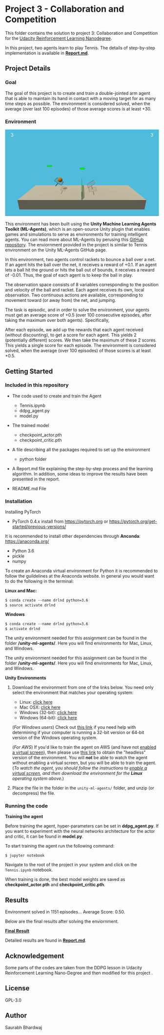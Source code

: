 # Project 3 - Collaboration and Competition
This folder contains the solution to project 3: Collaboration and Competition for the [Udacity Reinforcement Learning Nanodegree](https://www.udacity.com/course/deep-reinforcement-learning-nanodegree--nd893).

In this project, two agents learn to play Tennis. The details of step-by-step implementation is available in [**Report.md**](Report.md).

## Project Details

### Goal
The goal of this project is to create and train a double-jointed arm agent that is able to maintain its hand in contact with a moving target for as many time steps as possible. The environment is considered solved, when the average (over last 100 episodes) of those average scores is at least +30.

### Environment

![Tennis Enviornment](https://github.com/Bhardwaj-Saurabh/Udacity_Reinforcement_Learning_NanoDegree/blob/main/Project_3-Collaboration%20and%20Competition/images/Tennis.gif)

This environment has been built using the **Unity Machine Learning Agents Toolkit (ML-Agents)**, which is an open-source Unity plugin that enables games and simulations to serve as environments for training intelligent agents. You can read more about ML-Agents by perusing this [GitHub repository](https://github.com/Unity-Technologies/ml-agents). The enviornment provided in the project is similar to Tennis environment on the Unity ML-Agents GitHub page.

In this environment, two agents control rackets to bounce a ball over a net. If an agent hits the ball over the net, it receives a reward of +0.1. If an agent lets a ball hit the ground or hits the ball out of bounds, it receives a reward of -0.01. Thus, the goal of each agent is to keep the ball in play.

The observation space consists of 8 variables corresponding to the position and velocity of the ball and racket. Each agent receives its own, local observation. Two continuous actions are available, corresponding to movement toward (or away from) the net, and jumping.

The task is episodic, and in order to solve the environment, your agents must get an average score of +0.5 (over 100 consecutive episodes, after taking the maximum over both agents). Specifically,

After each episode, we add up the rewards that each agent received (without discounting), to get a score for each agent. This yields 2 (potentially different) scores. We then take the maximum of these 2 scores.
This yields a single score for each episode.
The environment is considered solved, when the average (over 100 episodes) of those scores is at least +0.5.


## Getting Started
### Included in this repository

* The code used to create and train the Agent
  * Tennis.ipynb
  * ddpg_agent.py
  * model.py
  
* The trained model
  * checkpoint_actor.pth
  * checkpoint_critic.pth
  
* A file describing all the packages required to set up the environment
  * python folder
  
* A Report.md file explaining the step-by-step process and the learning algorithm. In addition, some ideas to improve the results have been presented in the report.

* README.md File

### Installation

Installing PyTorch
* PyTorch 0.4.x install from https://pytorch.org or https://pytorch.org/get-started/previous-versions/

It is recommended to install other dependencies through **Anconda**: https://anaconda.org/
* Python 3.6
* pickle
* numpy

To create an Anaconda virtual environment for Python it is recommended to follow the guildelines at the Anaconda website. In general you would want to do the following in the terminal:

**Linux and Mac:**

    $ conda create --name drlnd python=3.6
    $ source activate drlnd

**Windows**

    $ conda create --name drlnd python=3.6
    $ activate drlnd

The unity environment needed for this assignment can be found in the folder **/unity-ml-agents/**. Here you will find environments for Mac, Linux, and Windows.

The unity environment needed for this assignment can be found in the folder **/unity-ml-agents/**. Here you will find environments for Mac, Linux, and Windows.

**Unity Environments**
1. Download the environment from one of the links below.  You need only select the environment that matches your operating system:
    - Linux: [click here](https://s3-us-west-1.amazonaws.com/udacity-drlnd/P3/Tennis/Tennis_Linux.zip)
    - Mac OSX: [click here](https://s3-us-west-1.amazonaws.com/udacity-drlnd/P3/Tennis/Tennis.app.zip)
    - Windows (32-bit): [click here](https://s3-us-west-1.amazonaws.com/udacity-drlnd/P3/Tennis/Tennis_Windows_x86.zip)
    - Windows (64-bit): [click here](https://s3-us-west-1.amazonaws.com/udacity-drlnd/P3/Tennis/Tennis_Windows_x86_64.zip)
    
    (_For Windows users_) Check out [this link](https://support.microsoft.com/en-us/help/827218/how-to-determine-whether-a-computer-is-running-a-32-bit-version-or-64) if you need help with determining if your computer is running a 32-bit version or 64-bit version of the Windows operating system.

    (_For AWS_) If you'd like to train the agent on AWS (and have not [enabled a virtual screen](https://github.com/Unity-Technologies/ml-agents/blob/master/docs/Training-on-Amazon-Web-Service.md)), then please use [this link](https://s3-us-west-1.amazonaws.com/udacity-drlnd/P3/Tennis/Tennis_Linux_NoVis.zip) to obtain the "headless" version of the environment.  You will **not** be able to watch the agent without enabling a virtual screen, but you will be able to train the agent.  (_To watch the agent, you should follow the instructions to [enable a virtual screen](https://github.com/Unity-Technologies/ml-agents/blob/master/docs/Training-on-Amazon-Web-Service.md), and then download the environment for the **Linux** operating system above._)

2. Place the file in the folder in the `unity-ml-agents/` folder, and unzip (or decompress) the file. 

### Running the code

**Training the agent**

Before training the agent, hyper-parameters can be set in **ddpg_agent.py**. If you want to experiment with the neural networks architecture for the actor and critic, it can be found in **model.py**. 

To start training the agent run the following command:

    $ jupyter notebook
    
Navigate to the root of the project in your system and click on the `Tennis.ipynb` notebook. 

When training is done, the best model weights are saved as **checkpoint_actor.pth** and **checkpoint_critic.pth**.

## Results

Environment solved in 1151 episodes... Average Score: 0.50.

Below are the final results after solving the enviornment. 

[**Final Result**](https://github.com/Bhardwaj-Saurabh/Udacity_Reinforcement_Learning_NanoDegree/blob/main/Project_3-Collaboration%20and%20Competition/images/final_result.png)

Detailed results are found in [**Report.md**](Report.md).

## Acknowledgement
Some parts of the codes are taken from the DDPG lesson in Udacity Reinforcement Learning Nano-Degree and then modified for this project . 

## License
GPL-3.0

## Author
Saurabh Bhardwaj
